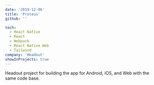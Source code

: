 ```yaml
---
date: '2019-12-06'
title: 'Proteus'
github: ''

tech:
  - React Native
  - React
  - Webpack
  - React Native Web
  - Tailwind
company: 'Headout'
showInProjects: true
---
```


Headout project for building the app for Android, iOS, and Web with the same code base.
